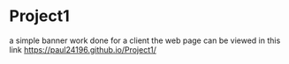 # Project1
a simple banner work done for a client
the web page can be viewed in this link  https://paul24196.github.io/Project1/
